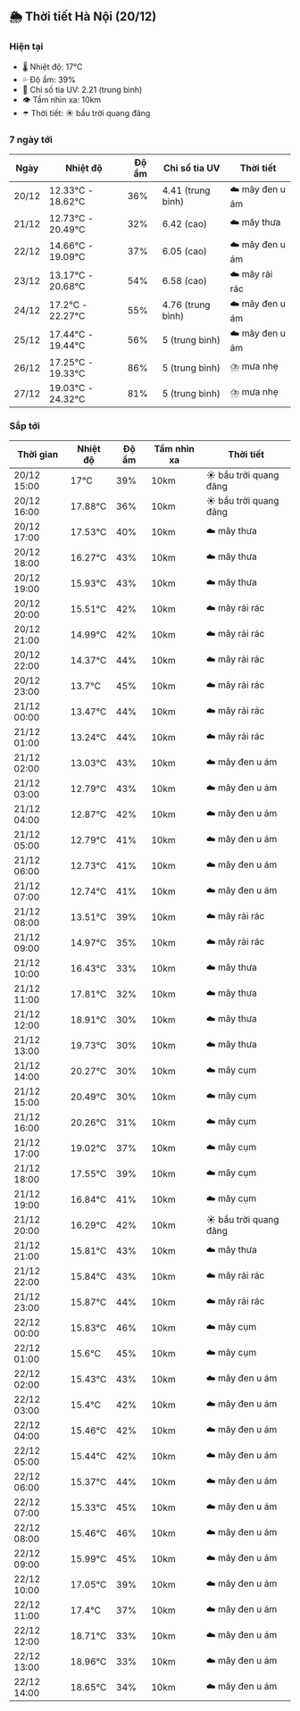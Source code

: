 ## 🌦️ Thời tiết Hà Nội (20/12)

### Hiện tại

- 🌡️ Nhiệt độ: 17℃
- 💦 Độ ẩm: 39%
- 🌟 Chỉ số tia UV: 2.21 (trung bình)
- 👁️ Tầm nhìn xa: 10km
- ☂️ Thời tiết: ☀️ bầu trời quang đãng

### 7 ngày tới

| Ngày | Nhiệt độ | Độ ẩm | Chỉ số tia UV | Thời tiết |
| --- | --- | --- | --- | --- |
| 20/12 | 12.33℃ - 18.62℃ | 36% | 4.41 (trung bình) | ☁️ mây đen u ám |
| 21/12 | 12.73℃ - 20.49℃ | 32% | 6.42 (cao) | ☁️ mây thưa |
| 22/12 | 14.66℃ - 19.09℃ | 37% | 6.05 (cao) | ☁️ mây đen u ám |
| 23/12 | 13.17℃ - 20.68℃ | 54% | 6.58 (cao) | ☁️ mây rải rác |
| 24/12 | 17.2℃ - 22.27℃ | 55% | 4.76 (trung bình) | ☁️ mây đen u ám |
| 25/12 | 17.44℃ - 19.44℃ | 56% | 5 (trung bình) | ☁️ mây đen u ám |
| 26/12 | 17.25℃ - 19.33℃ | 86% | 5 (trung bình) | ⛈️ mưa nhẹ |
| 27/12 | 19.03℃ - 24.32℃ | 81% | 5 (trung bình) | ⛈️ mưa nhẹ |

### Sắp tới

| Thời gian | Nhiệt độ | Độ ẩm | Tầm nhìn xa | Thời tiết |
| --- | --- | --- | --- | --- |
| 20/12 15:00 | 17℃ | 39% | 10km | ☀️ bầu trời quang đãng |
| 20/12 16:00 | 17.88℃ | 36% | 10km | ☀️ bầu trời quang đãng |
| 20/12 17:00 | 17.53℃ | 40% | 10km | ☁️ mây thưa |
| 20/12 18:00 | 16.27℃ | 43% | 10km | ☁️ mây thưa |
| 20/12 19:00 | 15.93℃ | 43% | 10km | ☁️ mây thưa |
| 20/12 20:00 | 15.51℃ | 42% | 10km | ☁️ mây rải rác |
| 20/12 21:00 | 14.99℃ | 42% | 10km | ☁️ mây rải rác |
| 20/12 22:00 | 14.37℃ | 44% | 10km | ☁️ mây rải rác |
| 20/12 23:00 | 13.7℃ | 45% | 10km | ☁️ mây rải rác |
| 21/12 00:00 | 13.47℃ | 44% | 10km | ☁️ mây rải rác |
| 21/12 01:00 | 13.24℃ | 44% | 10km | ☁️ mây rải rác |
| 21/12 02:00 | 13.03℃ | 43% | 10km | ☁️ mây đen u ám |
| 21/12 03:00 | 12.79℃ | 43% | 10km | ☁️ mây đen u ám |
| 21/12 04:00 | 12.87℃ | 42% | 10km | ☁️ mây đen u ám |
| 21/12 05:00 | 12.79℃ | 41% | 10km | ☁️ mây đen u ám |
| 21/12 06:00 | 12.73℃ | 41% | 10km | ☁️ mây đen u ám |
| 21/12 07:00 | 12.74℃ | 41% | 10km | ☁️ mây đen u ám |
| 21/12 08:00 | 13.51℃ | 39% | 10km | ☁️ mây rải rác |
| 21/12 09:00 | 14.97℃ | 35% | 10km | ☁️ mây rải rác |
| 21/12 10:00 | 16.43℃ | 33% | 10km | ☁️ mây thưa |
| 21/12 11:00 | 17.81℃ | 32% | 10km | ☁️ mây thưa |
| 21/12 12:00 | 18.91℃ | 30% | 10km | ☁️ mây thưa |
| 21/12 13:00 | 19.73℃ | 30% | 10km | ☁️ mây thưa |
| 21/12 14:00 | 20.27℃ | 30% | 10km | ☁️ mây cụm |
| 21/12 15:00 | 20.49℃ | 30% | 10km | ☁️ mây cụm |
| 21/12 16:00 | 20.26℃ | 31% | 10km | ☁️ mây cụm |
| 21/12 17:00 | 19.02℃ | 37% | 10km | ☁️ mây cụm |
| 21/12 18:00 | 17.55℃ | 39% | 10km | ☁️ mây cụm |
| 21/12 19:00 | 16.84℃ | 41% | 10km | ☁️ mây cụm |
| 21/12 20:00 | 16.29℃ | 42% | 10km | ☀️ bầu trời quang đãng |
| 21/12 21:00 | 15.81℃ | 43% | 10km | ☁️ mây thưa |
| 21/12 22:00 | 15.84℃ | 43% | 10km | ☁️ mây rải rác |
| 21/12 23:00 | 15.87℃ | 44% | 10km | ☁️ mây rải rác |
| 22/12 00:00 | 15.83℃ | 46% | 10km | ☁️ mây cụm |
| 22/12 01:00 | 15.6℃ | 45% | 10km | ☁️ mây cụm |
| 22/12 02:00 | 15.43℃ | 43% | 10km | ☁️ mây đen u ám |
| 22/12 03:00 | 15.4℃ | 42% | 10km | ☁️ mây đen u ám |
| 22/12 04:00 | 15.46℃ | 42% | 10km | ☁️ mây đen u ám |
| 22/12 05:00 | 15.44℃ | 42% | 10km | ☁️ mây đen u ám |
| 22/12 06:00 | 15.37℃ | 44% | 10km | ☁️ mây đen u ám |
| 22/12 07:00 | 15.33℃ | 45% | 10km | ☁️ mây đen u ám |
| 22/12 08:00 | 15.46℃ | 46% | 10km | ☁️ mây đen u ám |
| 22/12 09:00 | 15.99℃ | 45% | 10km | ☁️ mây đen u ám |
| 22/12 10:00 | 17.05℃ | 39% | 10km | ☁️ mây đen u ám |
| 22/12 11:00 | 17.4℃ | 37% | 10km | ☁️ mây đen u ám |
| 22/12 12:00 | 18.71℃ | 33% | 10km | ☁️ mây đen u ám |
| 22/12 13:00 | 18.96℃ | 33% | 10km | ☁️ mây đen u ám |
| 22/12 14:00 | 18.65℃ | 34% | 10km | ☁️ mây đen u ám |
